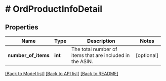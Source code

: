 # # OrdProductInfoDetail

## Properties

Name | Type | Description | Notes
------------ | ------------- | ------------- | -------------
**number_of_items** | **int** | The total number of items that are included in the ASIN. | [optional]

[[Back to Model list]](../../README.md#models) [[Back to API list]](../../README.md#endpoints) [[Back to README]](../../README.md)
